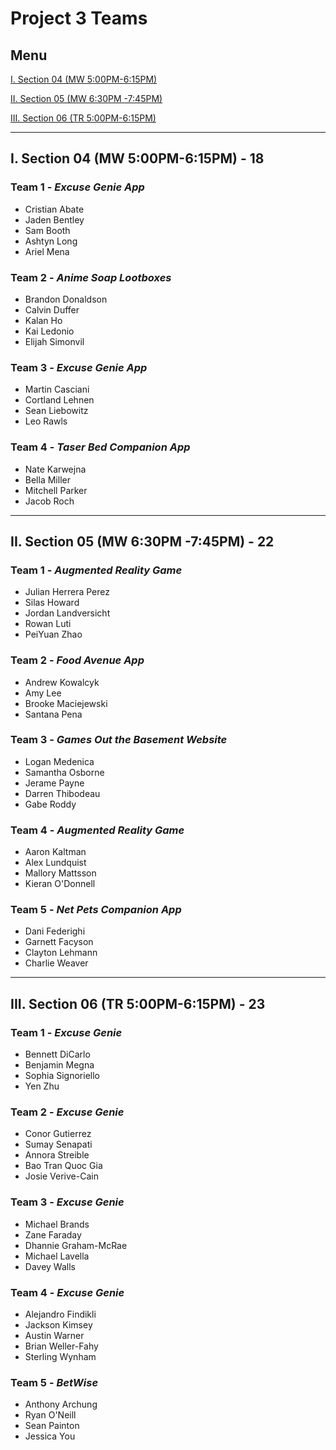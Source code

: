 # Project 3 Teams

## Menu

[I. Section 04 (MW 5:00PM-6:15PM)](#i-section-04-mw-500pm-615pm---18)

[II. Section 05 (MW 6:30PM -7:45PM)](#ii-section-05-mw-630pm--745pm---22)

[III. Section 06 (TR 5:00PM-6:15PM)](#iii-section-06-tr-500pm-615pm---23)

---

## I. Section 04 (MW 5:00PM-6:15PM) - 18

### Team 1 - *Excuse Genie App*
- Cristian Abate
- Jaden Bentley
- Sam Booth
- Ashtyn Long
- Ariel Mena

### Team 2 - *Anime Soap Lootboxes*
- Brandon Donaldson
- Calvin Duffer
- Kalan Ho
- Kai Ledonio
- Elijah Simonvil
  
### Team 3 - *Excuse Genie App*
- Martin Casciani
- Cortland Lehnen
- Sean Liebowitz
- Leo Rawls

### Team 4 - *Taser Bed Companion App*
- Nate Karwejna
- Bella Miller
- Mitchell Parker
- Jacob Roch

---

## II. Section 05 (MW 6:30PM -7:45PM) - 22

### Team 1 - *Augmented Reality Game*
- Julian Herrera Perez
- Silas Howard
- Jordan Landversicht
- Rowan Luti
- PeiYuan Zhao

### Team 2 - *Food Avenue App*
- Andrew Kowalcyk
- Amy Lee
- Brooke Maciejewski
- Santana Pena

### Team 3 - *Games Out the Basement Website*
- Logan Medenica
- Samantha Osborne
- Jerame Payne
- Darren Thibodeau
- Gabe Roddy

### Team 4 - *Augmented Reality Game*
- Aaron Kaltman
- Alex Lundquist
- Mallory Mattsson
- Kieran O'Donnell


### Team 5 - *Net Pets Companion App*
- Dani Federighi
- Garnett Facyson
- Clayton Lehmann
- Charlie Weaver

---

## III. Section 06 (TR 5:00PM-6:15PM) - 23

### Team 1 - *Excuse Genie*
- Bennett DiCarlo
- Benjamin Megna
- Sophia Signoriello
- Yen Zhu

### Team 2 - *Excuse Genie*
- Conor Gutierrez
- Sumay Senapati
- Annora Streible
- Bao Tran Quoc Gia
- Josie Verive-Cain

### Team 3 - *Excuse Genie*
- Michael Brands
- Zane Faraday
- Dhannie Graham-McRae
- Michael Lavella
- Davey Walls

### Team 4 - *Excuse Genie*
- Alejandro Findikli
- Jackson Kimsey
- Austin Warner
- Brian Weller-Fahy
- Sterling Wynham

### Team 5 - *BetWise*
- Anthony Archung
- Ryan O'Neill
- Sean Painton
- Jessica You
